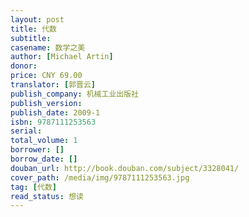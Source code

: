 ```yaml
---
layout: post
title: 代数
subtitle: 
casename: 数学之美
author: [Michael Artin]
donor: 
price: CNY 69.00
translator: [郭晋云]
publish_company: 机械工业出版社
publish_version: 
publish_date: 2009-1
isbn: 9787111253563
serial: 
total_volume: 1
borrower: []
borrow_date: []
douban_url: http://book.douban.com/subject/3328041/
cover_path: /media/img/9787111253563.jpg
tag: [代数]
read_status: 想读
---
```

